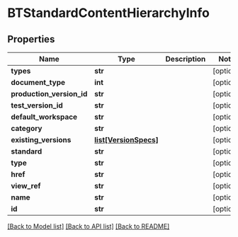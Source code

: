 # BTStandardContentHierarchyInfo

## Properties
Name | Type | Description | Notes
------------ | ------------- | ------------- | -------------
**types** | **str** |  | [optional] 
**document_type** | **int** |  | [optional] 
**production_version_id** | **str** |  | [optional] 
**test_version_id** | **str** |  | [optional] 
**default_workspace** | **str** |  | [optional] 
**category** | **str** |  | [optional] 
**existing_versions** | [**list[VersionSpecs]**](VersionSpecs.md) |  | [optional] 
**standard** | **str** |  | [optional] 
**type** | **str** |  | [optional] 
**href** | **str** |  | [optional] 
**view_ref** | **str** |  | [optional] 
**name** | **str** |  | [optional] 
**id** | **str** |  | [optional] 

[[Back to Model list]](../README.md#documentation-for-models) [[Back to API list]](../README.md#documentation-for-api-endpoints) [[Back to README]](../README.md)


